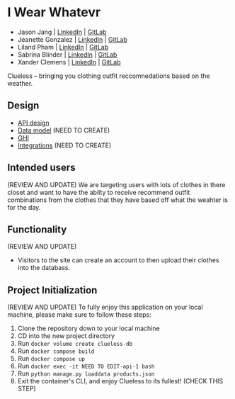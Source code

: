 # I Wear Whatevr 

- Jason Jang | [LinkedIn](https://www.linkedin.com/in/chiyoung-jang) | [GitLab](https://gitlab.com/JasonJJ98)
- Jeanette Gonzalez | [LinkedIn](https://www.linkedin.com/in/jeanetteglz) | [GitLab](https://gitlab.com/JeanetteGz)
- Liland Pham | [LinkedIn](https://www.linkedin.com/in/lilandpham) | [GitLab](https://gitlab.com/phamliland)
- Sabrina Blinder | [LinkedIn](https://www.linkedin.com/in/sabrina-blinder-959575260) | [GitLab](https://gitlab.com/sabrinablinder)
- Xander Clemens | [LinkedIn](https://www.linkedin.com/in/alexanderclemens/) | [GitLab](https://gitlab.com/XanderRubio)



Clueless – bringing you clothing outfit reccomnedations based on the weather. 

## Design

- [API design](docs/endpoints.md)
- [Data model](docs/data-model.md) (NEED TO CREATE)
- [GHI](docs/wireframe.md)
- [Integrations](docs/integrations.md) (NEED TO CREATE)

## Intended users
(REVIEW AND UPDATE)
We are targeting users with lots of clothes in there closet and want to have the abilty to receive recommend outfit combinations from the clothes that they have based off what the weahter is for the day. 

## Functionality
(REVIEW AND UPDATE)
- Visitors to the site can create an account to then upload their clothes into the databass.
  

## Project Initialization
(REVIEW AND UPDATE)
To fully enjoy this application on your local machine, please make sure to follow these steps:

1. Clone the repository down to your local machine
2. CD into the new project directory
3. Run `docker volume create clueless-db`
4. Run `docker compose build`
5. Run `docker compose up`
6. Run `docker exec -it NEED TO EDIT-api-1 bash`
7. Run `python manage.py loaddata products.json`
8. Exit the container's CLI, and enjoy Clueless to its fullest! (CHECK THIS STEP)

